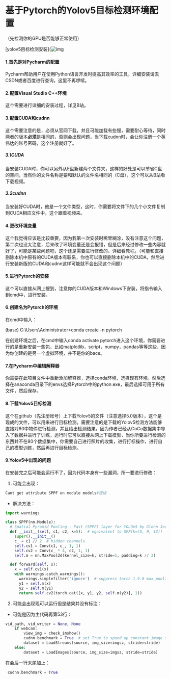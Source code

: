   # 基于Pytorch的Yolov5目标检测环境配置

（先检测你的GPU是否能够正常使用）

[yolov5目标检测安装](![img](file:///C:\Users\DELL\AppData\Roaming\Tencent\QQTempSys\%W@GJ$ACOF(TYDYECOKVDYB.png)https://blog.csdn.net/qq_44697805/article/details/107702939?ops_request_misc=%257B%2522request%255Fid%2522%253A%2522165209755016782248536713%2522%252C%2522scm%2522%253A%252220140713.130102334.pc%255Fall.%2522%257D&request_id=165209755016782248536713&biz_id=0&utm_medium=distribute.pc_search_result.none-task-blog-2~all~first_rank_ecpm_v1~rank_v31_ecpm-1-107702939-null-null.142^v9^control,157^v4^control&utm_term=%E5%8F%B2%E4%B8%8A%E6%9C%80%E8%AF%A6%E7%BB%86yolov5%E7%8E%AF%E5%A2%83%E9%85%8D%E7%BD%AE%E6%90%AD%E5%BB%BA%2B%E9%85%8D%E7%BD%AE%E6%89%80%E9%9C%80%E6%96%87%E4%BB%B6%C2%A0%E5%8E%9F%E5%88%9B&spm=1018.2226.3001.4187)

#### 1.首先是对Pycharm的配置

Pycharm帮助用户在使用Python语言开发时提高其效率的工具，详细安装请去CSDN或者百度进行查询，这里不再啰嗦。

#### 2.配置Visual Studio C++环境

这个需要进行详细的安装过程，详见B站。

#### 3.配置CUDA和cudnn

这个需要注意的是，必须从官网下载，并且可能加载有些慢，需要耐心等待，同时两者的版本**必须**是相同的，否则会出现问题，当下载cudnn时，会让你注册一个英伟达的账号密码，这个注册就好了。

##### 3.1CUDA

当安装CUDA时，你可以另外从E盘新建两个文件夹，这样的好处是可以节省C盘的空间，当然你的文件名称是要和默认的文件名相同的（C盘），这个可以从B站看下载视频。

##### 3.2cudnn

当安装好CUDA时，他是一个文件类型，这时，你需要将文件下的几个小文件复制到CUDA相应文件中，这个跟着视频来。

#### 4.更改环境变量

这个我觉得应该是比较重要，因为我第一次安装时稀里糊涂，没有注意这个问题，第二次也没太注意，后来改了环境变量还是会报错，但是后来经过修改一些内容就好了，可能是某些问题吧，这个还是需要进行修改的，详细看教程。（可能和直接删除本机中原有的CUDA版本有联系，你也可以直接删除本机中的CUDA，然后进行安装新版的CUDA和cudnn这样可能就不会出现这个问题）

#### 5.进行Pytorch的安装

这个可以直接从网上搜到，注意你的CUDA版本和Windows下安装，将指令输入到cmd中，进行安装。

#### 6.创建名为Pytorch的环境

在cmd中输入：

(base) C:\Users\Administrator>conda create -n pytorch

在创建环境之后，在cmd中输入conda activate pytorch进入这个环境，你需要进行的是重新安装一些包，比如matplotlib，script，numpy，pandas等等这些，因为你创建的是另一个虚拟环境，并不是你的bace。

#### 7.在Pycharm中编辑解释器

你需要在此项目文件中重新添加解释器，选择conda环境，选择现有环境。然后选择在anaconda目录下的envs选择Pytorch中的python.exe，最后选择可用于所有文件，然后保存。

#### 8.下载Yolov5目标检测

这个在github（先注册账号）上下载Yolov5的文件（注意选择5.0版本），这个是现成的文件，可以用来进行目标检测。需要注意的是下载的Yolov5检测方法能够直接对80中物件进行检测，并且给出检测结果，因为作者已经从CoCo数据集中导入了数据并进行了训练，运行时它可以直接从网上下载模型，当你所要进行检测的东西并不在80个数据集中，你需要自己进行照片的收集，进行打标操作，进行自己的模型训练，然后再进行目标检测。

#### 9.Yolov5中出现的问题

在安装完之后可能会运行不了，因为代码本身有一些漏洞，所一要进行修改：

1. 可能会出现：

~~~python
Cant get attribute SPPF on module models#错误
~~~

- 解决方法：

~~~python
import warnings

class SPPF(nn.Module):
  # Spatial Pyramid Pooling - Fast (SPPF) layer for YOLOv5 by Glenn Jocher
  def __init__(self, c1, c2, k=5):  # equivalent to SPP(k=(5, 9, 13))
    super().__init__()
    c_ = c1 // 2  # hidden channels
    self.cv1 = Conv(c1, c_, 1, 1)
    self.cv2 = Conv(c_ * 4, c2, 1, 1)
    self.m = nn.MaxPool2d(kernel_size=k, stride=1, padding=k // 2)

  def forward(self, x):
    x = self.cv1(x)
    with warnings.catch_warnings():
      warnings.simplefilter('ignore')  # suppress torch 1.9.0 max_pool2d() warning
      y1 = self.m(x)
      y2 = self.m(y1)
      return self.cv2(torch.cat([x, y1, y2, self.m(y2)], 1))
~~~

2. 可能会出现现可以运行但是结果并没有标注：

- 可能是因为主代码再第53行：

~~~python
vid_path, vid_writer = None, None
    if webcam:
        view_img = check_imshow()
        cudnn.benchmark = True  # set True to speed up constant image size inference
        dataset = LoadStreams(source, img_size=imgsz, stride=stride)
    else:
        dataset = LoadImages(source, img_size=imgsz, stride=stride)
~~~

在会后一行末尾加上：

~~~python
 cudnn.benchmark = True 
~~~

